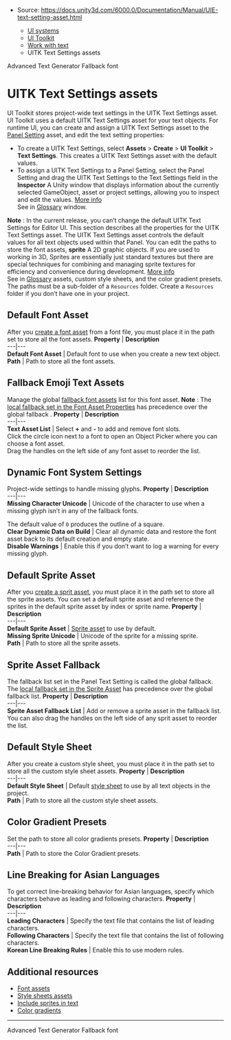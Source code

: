 * Source: https://docs.unity3d.com/6000.0/Documentation/Manual/UIE-text-setting-asset.html

  * [UI systems](https://docs.unity3d.com/6000.0/Documentation/Manual/UIToolkits.html)
  * [UI Toolkit](https://docs.unity3d.com/6000.0/Documentation/Manual/UIElements.html)
  * [Work with text](https://docs.unity3d.com/6000.0/Documentation/Manual/UIE-work-with-text.html)
  * UITK Text Settings assets


[](https://docs.unity3d.com/6000.0/Documentation/Manual/UIE-advanced-text-generator.html)
Advanced Text Generator
[](https://docs.unity3d.com/6000.0/Documentation/Manual/UIE-fallback-font.html)
Fallback font
# UITK Text Settings assets
UI Toolkit stores project-wide text settings in the UITK Text Settings asset. UI Toolkit uses a default UITK Text Settings asset for your text objects.
For runtime UI, you can create and assign a UITK Text Settings asset to the [Panel Setting](https://docs.unity3d.com/6000.0/Documentation/Manual/UIE-Runtime-Panel-Settings.html) asset, and edit the text setting properties:
  * To create a UITK Text Settings, select **Assets** > **Create** > **UI Toolkit** > **Text Settings**. This creates a UITK Text Settings asset with the default values.
  * To assign a UITK Text Settings to a Panel Setting, select the Panel Setting and drag the UITK Text Settings to the Text Settings field in the **Inspector** A Unity window that displays information about the currently selected GameObject, asset or project settings, allowing you to inspect and edit the values. [More info](https://docs.unity3d.com/6000.0/Documentation/Manual/UsingTheInspector.html)  
See in [Glossary](https://docs.unity3d.com/6000.0/Documentation/Manual/Glossary.html#Inspector) window.


**Note** : In the current release, you can’t change the default UITK Text Settings for Editor UI.
This section describes all the properties for the UITK Text Settings asset. The UITK Text Settings asset controls the default values for all text objects used within that Panel. 
You can edit the paths to store the font assets, **sprite** A 2D graphic objects. If you are used to working in 3D, Sprites are essentially just standard textures but there are special techniques for combining and managing sprite textures for efficiency and convenience during development. [More info](https://docs.unity3d.com/6000.0/Documentation/Manual/sprite/sprite-landing.html)  
See in [Glossary](https://docs.unity3d.com/6000.0/Documentation/Manual/Glossary.html#Sprite) assets, custom style sheets, and the color gradient presets. The paths must be a sub-folder of a `Resources` folder. Create a `Resources` folder if you don’t have one in your project.
## Default Font Asset
After you [create a font asset](https://docs.unity3d.com/6000.0/Documentation/Manual/UIE-font-asset.html) from a font file, you must place it in the path set to store all the font assets.
**Property** | **Description**  
---|---  
**Default Font Asset** | Default font to use when you create a new text object.  
**Path** | Path to store all the font assets.  
## Fallback Emoji Text Assets
Manage the global [fallback font assets](https://docs.unity3d.com/6000.0/Documentation/Manual/UIE-fallback-font.html) list for this font asset.
**Note** : The [local fallback set in the Font Asset Properties](https://docs.unity3d.com/6000.0/Documentation/Manual/UIE-font-asset-properties.html#fallback-font-assets) has precedence over the global fallback .
**Property** | **Description**  
---|---  
**Text Asset List** | Select **+** and **-** to add and remove font slots.   
Click the circle icon next to a font to open an Object Picker where you can choose a font asset.  
Drag the handles on the left side of any font asset to reorder the list.  
## Dynamic Font System Settings
Project-wide settings to handle missing glyphs.
**Property** | **Description**  
---|---  
**Missing Character Unicode** | Unicode of the character to use when a missing glyph isn’t in any of the fallback fonts.  
  
The default value of `0` produces the outline of a square.  
**Clear Dynamic Data on Build** | Clear all dynamic data and restore the font asset back to its default creation and empty state.  
**Disable Warnings** | Enable this if you don’t want to log a warning for every missing glyph.  
## Default Sprite Asset
After you [create a sprit asset](https://docs.unity3d.com/6000.0/Documentation/Manual/UIE-sprite.html), you must place it in the path set to store all the sprite assets. You can set a default sprite asset and reference the sprites in the default sprite asset by index or sprite name. 
**Property** | **Description**  
---|---  
**Default Sprite Asset** |  [Sprite asset](https://docs.unity3d.com/6000.0/Documentation/Manual/UIE-sprite.html) to use by default.  
**Missing Sprite Unicode** | Unicode of the sprite for a missing sprite.  
**Path** | Path to store all the sprite assets.  
## Sprite Asset Fallback
The fallback list set in the Panel Text Setting is called the global fallback. The [local fallback set in the Sprite Asset](https://docs.unity3d.com/6000.0/Documentation/Manual/UIE-sprite.html) has precedence over the global fallback list.
**Property** | **Description**  
---|---  
**Sprite Asset Fallback List** | Add or remove a sprite asset in the fallback list. You can also drag the handles on the left side of any sprit asset to reorder the list.  
## Default Style Sheet
After you create a custom style sheet, you must place it in the path set to store all the custom style sheet assets.
**Property** | **Description**  
---|---  
**Default Style Sheet** | Default [style sheet](https://docs.unity3d.com/6000.0/Documentation/Manual/UIE-style-sheet.html) to use by all text objects in the project.  
**Path** | Path to store all the custom style sheet assets.  
## Color Gradient Presets
Set the path to store all color gradients presets. 
**Property** | **Description**  
---|---  
**Path** | Path to store the Color Gradient presets.  
## Line Breaking for Asian Languages
To get correct line-breaking behavior for Asian languages, specify which characters behave as leading and following characters. 
**Property** | **Description**  
---|---  
**Leading Characters** | Specify the text file that contains the list of leading characters.  
**Following Characters** | Specify the text file that contains the list of following characters.  
**Korean Line Breaking Rules** | Enable this to use modern rules.  
## Additional resources
  * [Font assets](https://docs.unity3d.com/6000.0/Documentation/Manual/UIE-font-asset.html)
  * [Style sheets assets](https://docs.unity3d.com/6000.0/Documentation/Manual/UIE-style-sheet.html)
  * [Include sprites in text](https://docs.unity3d.com/6000.0/Documentation/Manual/UIE-sprite.html)
  * [Color gradients](https://docs.unity3d.com/6000.0/Documentation/Manual/UIE-color-gradient.html)


* * *
[](https://docs.unity3d.com/6000.0/Documentation/Manual/UIE-advanced-text-generator.html)
Advanced Text Generator
[](https://docs.unity3d.com/6000.0/Documentation/Manual/UIE-fallback-font.html)
Fallback font
